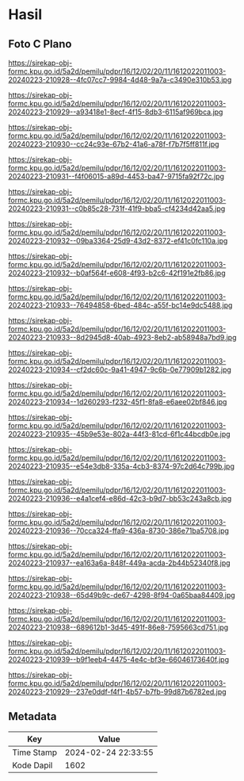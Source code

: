 # Hasil

## Foto C Plano

https://sirekap-obj-formc.kpu.go.id/5a2d/pemilu/pdpr/16/12/02/20/11/1612022011003-20240223-210928--4fc07cc7-9984-4d48-9a7a-c3490e310b53.jpg

https://sirekap-obj-formc.kpu.go.id/5a2d/pemilu/pdpr/16/12/02/20/11/1612022011003-20240223-210929--a93418e1-8ecf-4f15-8db3-6115af969bca.jpg

https://sirekap-obj-formc.kpu.go.id/5a2d/pemilu/pdpr/16/12/02/20/11/1612022011003-20240223-210930--cc24c93e-67b2-41a6-a78f-f7b7f5ff811f.jpg

https://sirekap-obj-formc.kpu.go.id/5a2d/pemilu/pdpr/16/12/02/20/11/1612022011003-20240223-210931--f4f06015-a89d-4453-ba47-9715fa92f72c.jpg

https://sirekap-obj-formc.kpu.go.id/5a2d/pemilu/pdpr/16/12/02/20/11/1612022011003-20240223-210931--c0b85c28-731f-41f9-bba5-cf4234d42aa5.jpg

https://sirekap-obj-formc.kpu.go.id/5a2d/pemilu/pdpr/16/12/02/20/11/1612022011003-20240223-210932--09ba3364-25d9-43d2-8372-ef41c0fc110a.jpg

https://sirekap-obj-formc.kpu.go.id/5a2d/pemilu/pdpr/16/12/02/20/11/1612022011003-20240223-210932--b0af564f-e608-4f93-b2c6-42f191e2fb86.jpg

https://sirekap-obj-formc.kpu.go.id/5a2d/pemilu/pdpr/16/12/02/20/11/1612022011003-20240223-210933--76494858-6bed-484c-a55f-bc14e9dc5488.jpg

https://sirekap-obj-formc.kpu.go.id/5a2d/pemilu/pdpr/16/12/02/20/11/1612022011003-20240223-210933--8d2945d8-40ab-4923-8eb2-ab58948a7bd9.jpg

https://sirekap-obj-formc.kpu.go.id/5a2d/pemilu/pdpr/16/12/02/20/11/1612022011003-20240223-210934--cf2dc60c-9a41-4947-9c6b-0e77909b1282.jpg

https://sirekap-obj-formc.kpu.go.id/5a2d/pemilu/pdpr/16/12/02/20/11/1612022011003-20240223-210934--1d260293-f232-45f1-8fa8-e6aee02bf846.jpg

https://sirekap-obj-formc.kpu.go.id/5a2d/pemilu/pdpr/16/12/02/20/11/1612022011003-20240223-210935--45b9e53e-802a-44f3-81cd-6f1c44bcdb0e.jpg

https://sirekap-obj-formc.kpu.go.id/5a2d/pemilu/pdpr/16/12/02/20/11/1612022011003-20240223-210935--e54e3db8-335a-4cb3-8374-97c2d64c799b.jpg

https://sirekap-obj-formc.kpu.go.id/5a2d/pemilu/pdpr/16/12/02/20/11/1612022011003-20240223-210936--e4a1cef4-e86d-42c3-b9d7-bb53c243a8cb.jpg

https://sirekap-obj-formc.kpu.go.id/5a2d/pemilu/pdpr/16/12/02/20/11/1612022011003-20240223-210936--70cca324-ffa9-436a-8730-386e71ba5708.jpg

https://sirekap-obj-formc.kpu.go.id/5a2d/pemilu/pdpr/16/12/02/20/11/1612022011003-20240223-210937--ea163a6a-848f-449a-acda-2b44b52340f8.jpg

https://sirekap-obj-formc.kpu.go.id/5a2d/pemilu/pdpr/16/12/02/20/11/1612022011003-20240223-210938--65d49b9c-de67-4298-8f94-0a65baa84409.jpg

https://sirekap-obj-formc.kpu.go.id/5a2d/pemilu/pdpr/16/12/02/20/11/1612022011003-20240223-210938--689612b1-3d45-491f-86e8-7595663cd751.jpg

https://sirekap-obj-formc.kpu.go.id/5a2d/pemilu/pdpr/16/12/02/20/11/1612022011003-20240223-210939--b9f1eeb4-4475-4e4c-bf3e-66046173640f.jpg

https://sirekap-obj-formc.kpu.go.id/5a2d/pemilu/pdpr/16/12/02/20/11/1612022011003-20240223-210929--237e0ddf-f4f1-4b57-b7fb-99d87b6782ed.jpg


## Metadata

| Key        | Value               |
| ---------- | ------------------- |
| Time Stamp | 2024-02-24 22:33:55 |
| Kode Dapil | 1602                |



